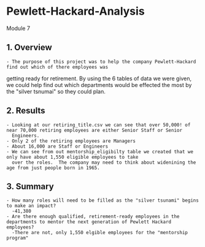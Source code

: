 # Pewlett-Hackard-Analysis
Module 7

## 1. Overview 
	- The purpose of this project was to help the company Pewlett-Hackard find out which of there employees was 
getting ready for retirement.  By using the 6 tables of data we were given, we could help find out which departments would
be effected the most by the "silver tsnumai" so they could plan.

## 2. Results 
	- Looking at our retiring_title.csv we can see that over 50,000! of near 70,000 retiring employees are either Senior Staff or Senior
	  Engineers.  
	- Only 2 of the retiring employees are Managers
	- About 16,000 are Staff or Engineers
	- We can see from out mentorship_eligibilty table we created that we only have about 1,550 eligible employees to take 
	  over the roles.  The company may need to think about widenining the age from just people born in 1965.
	
	

## 3. Summary  
	- How many roles will need to be filled as the "silver tsunami" begins to make an impact? 
	  -41,380
	- Are there enough qualified, retirement-ready employees in the departments to mentor the next generation of Pewlett Hackard employees?
	  -There are not, only 1,550 elgible employees for the "mentorship program"